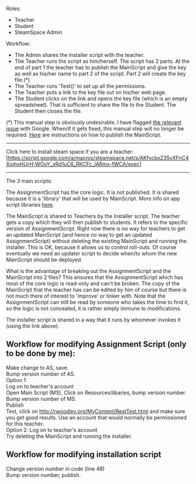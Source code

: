 Roles:
- Teacher   
- Student   
- SteamSpace Admin 

Workflow:   
- The Admin shares the installer script with the teacher.   
- The Teacher runs the script as him/herself. The script has 2 parts. At the end of part 1 the teacher has to publish the MainScript and give the key as well as his/her name to part 2 of the script. Part 2 will create the key file.(*)   
- The Teacher runs 'Test()' to set up all the permissions.   
- The Teacher puts a link to the key file out on his/her web page.
- The Student clicks on the link and opens the key file (which is an empty spreadsheet). That is sufficient to share the file to the Student. The Student then closes the file.   

(*) This manual step is obviously undesirable. I have flagged [the relevant issue](https://code.google.com/p/google-apps-script-issues/issues/detail?id=1703) with Google. When/if it gets fixed, this manual step will no longer be required. [Here](http://www.steamspace.net/PublishingInstructions.html) are instructions on how to publish the MainScript.

----------------
Click here to install steam space if you are a teacher: [https://script.google.com/a/macros/steamspace.net/s/AKfycbxZ35vXFnC4XiohvHUrH-WOoY_xRd1uC6_RKCFc_lARmx-fWCA/exec]   

----------------
The 3 main scripts:   

The AssignmentScript has the core logic. It is not published. It is shared because it is a 'library' that will be used by MainScript. More info on app script libraries [here](https://developers.google.com/apps-script/guide_libraries).

The MainScript is shared to Teachers by the Installer script. The teacher gets a copy which they will then publish to students. It refers to the specific version of AssignmentScript. Right now there is no way for teachers to get an updated MainScript (and hence no way to get an updated AssignmentScript) without deleting the existing MainScript and running the installer. This is OK, because it allows us to control roll-outs. Of course eventually we need an updater script to decide when/to whom the new MainScript should be deployed.   

What is the advantage of breaking out the AssignmentScript and the MainScript into 2 files? This ensures that the AssignmentScript which has most of the core logic is read-only and can't be broken. The copy of the MainScript that the teacher has can be edited by him of course but there is not much there of interest to 'improve' or tinker with.   Note that the AssignmentScript can still be read by someone who takes the time to find it, so the logic is not concealed, it is rather simply immune to modifications.   

The installer script is shared in a way that it runs by whomever invokes it (using the link above).   

Workflow for modifying Assignment Script (only to be done by me):
-----------------------------------------------------------------
Make change to AS, save.   
Bump version number of AS.   
Option 1:   
Log on to teacher's account    
Open Main Script (MS), Click on Resources/libaries, bump version number.   
Bump version number of MS.   
Publish   
Test, click on http://rwoodley.org/MyContent/RestTest.html and make sure you get good results. Use an account that would normally be permissioned for this teacher.   
Option 2:
Log on to teacher's account    
Try deleting the MainScript and running the installer.   

Workflow for modifying installation script   
------------------------------------------   
Change version number in code (line 48)   
Bump version number, publish.   
